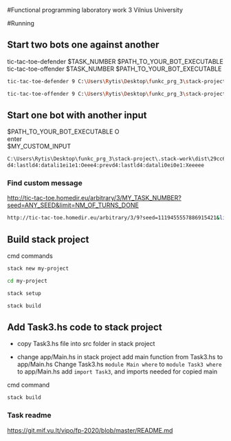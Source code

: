 #Functional programming laboratory work 3 Vilnius University

#Running

## Start two bots one against another
tic-tac-toe-defender $TASK_NUMBER $PATH_TO_YOUR_BOT_EXECUTABLE  
tic-tac-toe-offender $TASK_NUMBER $PATH_TO_YOUR_BOT_EXECUTABLE
```bash
tic-tac-toe-defender 9 C:\Users\Rytis\Desktop\funkc_prg_3\stack-project\.stack-work\dist\29cc6475\build\stack-project-exe\stack-project-exe.exe
```
```bash
tic-tac-toe-offender 9 C:\Users\Rytis\Desktop\funkc_prg_3\stack-project\.stack-work\dist\29cc6475\build\stack-project-exe\stack-project-exe.exe
```

## Start one bot with another input
$PATH_TO_YOUR_BOT_EXECUTABLE O  
enter  
$MY_CUSTOM_INPUT
```bash
C:\Users\Rytis\Desktop\funkc_prg_3\stack-project\.stack-work\dist\29cc6475\build\stack-project-exe\stack-project-exe.exe O 
d4:lastld4:datali1ei1e1:Oeee4:prevd4:lastld4:datali0ei0e1:Xeeeee
```
### Find custom message
http://tic-tac-toe.homedir.eu/arbitrary/3/MY_TASK_NUMBER?seed=ANY_SEED&limit=NM_OF_TURNS_DONE
```bash
http://tic-tac-toe.homedir.eu/arbitrary/3/9?seed=1119455557886915421&limit=2
```

## Build stack project 
cmd commands 
```bash
stack new my-project 
``` 
```bash
cd my-project
``` 
```bash
stack setup
``` 
```bash
stack build  
``` 

## Add Task3.hs code to stack project
- copy Task3.hs file into src folder in stack project
    
- change app/Main.hs in stack project 
add main function from Task3.hs to app/Main.hs
Change Task3.hs `module Main where` to `module Task3 where`
to app/Main.hs add `import Task3`, and imports needed for copied main

cmd command 
```bash
stack build  
``` 

### Task readme
https://git.mif.vu.lt/vipo/fp-2020/blob/master/README.md
